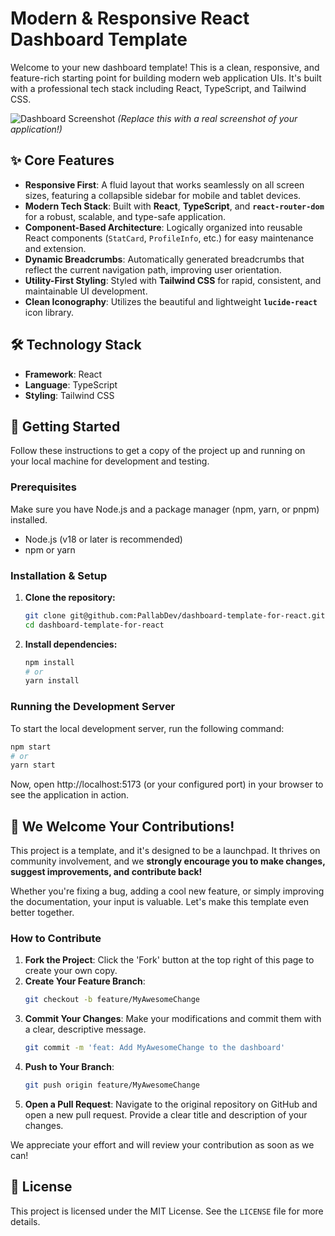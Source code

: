 # Modern & Responsive React Dashboard Template

Welcome to your new dashboard template! This is a clean, responsive, and feature-rich starting point for building modern web application UIs. It's built with a professional tech stack including React, TypeScript, and Tailwind CSS.

![Dashboard Screenshot](https://res.cloudinary.com/dfwgiivke/image/upload/v1758053537/screencapture-localhost-5173-dashboard-profile-2025-09-17-01_29_05_ijsegm.png)
*(Replace this with a real screenshot of your application!)*

## ✨ Core Features

-   **Responsive First**: A fluid layout that works seamlessly on all screen sizes, featuring a collapsible sidebar for mobile and tablet devices.
-   **Modern Tech Stack**: Built with **React**, **TypeScript**, and **`react-router-dom`** for a robust, scalable, and type-safe application.
-   **Component-Based Architecture**: Logically organized into reusable React components (`StatCard`, `ProfileInfo`, etc.) for easy maintenance and extension.
-   **Dynamic Breadcrumbs**: Automatically generated breadcrumbs that reflect the current navigation path, improving user orientation.
-   **Utility-First Styling**: Styled with **Tailwind CSS** for rapid, consistent, and maintainable UI development.
-   **Clean Iconography**: Utilizes the beautiful and lightweight **`lucide-react`** icon library.

## 🛠️ Technology Stack

-   **Framework**: React
-   **Language**: TypeScript
-   **Styling**: Tailwind CSS

## 🚀 Getting Started

Follow these instructions to get a copy of the project up and running on your local machine for development and testing.

### Prerequisites

Make sure you have Node.js and a package manager (npm, yarn, or pnpm) installed.

-   Node.js (v18 or later is recommended)
-   npm or yarn

### Installation & Setup

1.  **Clone the repository:**
    ```bash
    git clone git@github.com:PallabDev/dashboard-template-for-react.git
    cd dashboard-template-for-react
    ```

2.  **Install dependencies:**
    ```bash
    npm install
    # or
    yarn install
    ```

### Running the Development Server

To start the local development server, run the following command:

```bash
npm start
# or
yarn start
```

Now, open http://localhost:5173 (or your configured port) in your browser to see the application in action.

## 🤝 We Welcome Your Contributions!

This project is a template, and it's designed to be a launchpad. It thrives on community involvement, and we **strongly encourage you to make changes, suggest improvements, and contribute back!**

Whether you're fixing a bug, adding a cool new feature, or simply improving the documentation, your input is valuable. Let's make this template even better together.

### How to Contribute

1.  **Fork the Project**: Click the 'Fork' button at the top right of this page to create your own copy.
2.  **Create Your Feature Branch**:
    ```bash
    git checkout -b feature/MyAwesomeChange
    ```
3.  **Commit Your Changes**: Make your modifications and commit them with a clear, descriptive message.
    ```bash
    git commit -m 'feat: Add MyAwesomeChange to the dashboard'
    ```
4.  **Push to Your Branch**:
    ```bash
    git push origin feature/MyAwesomeChange
    ```
5.  **Open a Pull Request**: Navigate to the original repository on GitHub and open a new pull request. Provide a clear title and description of your changes.

We appreciate your effort and will review your contribution as soon as we can!

## 📄 License

This project is licensed under the MIT License. See the `LICENSE` file for more details.

